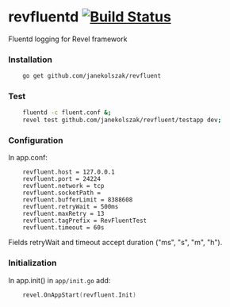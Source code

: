 # revfluentd [![Build Status](https://travis-ci.org/janekolszak/revfluent.svg?branch=master)](https://travis-ci.org/janekolszak/revfluent)
Fluentd logging for Revel framework

### Installation
``` bash
    go get github.com/janekolszak/revfluent
```
### Test
``` bash
    fluentd -c fluent.conf &;
    revel test github.com/janekolszak/revfluent/testapp dev;
```
### Configuration
In app.conf:
```
    revfluent.host = 127.0.0.1
    revfluent.port = 24224
    revfluent.network = tcp
    revfluent.socketPath =
    revfluent.bufferLimit = 8388608
    revfluent.retryWait = 500ms
    revfluent.maxRetry = 13
    revfluent.tagPrefix = RevFluentTest
    revfluent.timeout = 60s
```
Fields retryWait and timeout accept duration ("ms", "s", "m", "h").

### Initialization
In app.init() in `app/init.go` add:
``` go
    revel.OnAppStart(revfluent.Init)
```